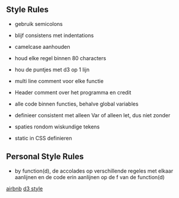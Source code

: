 ## Style Rules
*  gebruik semicolons
*  blijf consistens met indentations
*  camelcase aanhouden
*  houd elke regel binnen 80 characters
*  hou de puntjes met d3 op 1 lijn
*  multi line comment voor elke functie
*  Header comment over het programma en credit
*  alle code binnen functies, behalve global variables
*  definieer consistent met alleen Var of alleen let, dus niet zonder
*  spaties rondom wiskundige tekens

*  static in CSS definieren

## Personal Style Rules
*  by function(d), de accolades op verschillende regeles met elkaar aanlijnen en de code erin aanlijnen op de f van de function(d)

[airbnb](https://github.com/airbnb/javascript)
[d3 style](https://northlandia.wordpress.com/2014/10/23/ten-best-practices-for-coding-with-d3/)
